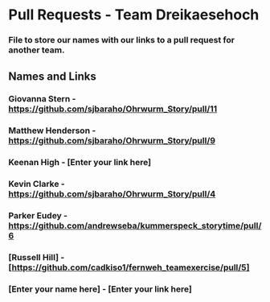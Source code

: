 # Pull Requests - Team Dreikaesehoch
### File to store our names with our links to a pull request for another team.
## Names and Links
### Giovanna Stern - https://github.com/sjbaraho/Ohrwurm_Story/pull/11 
### Matthew Henderson - https://github.com/sjbaraho/Ohrwurm_Story/pull/9
### Keenan High - [Enter your link here]
### Kevin Clarke - https://github.com/sjbaraho/Ohrwurm_Story/pull/4
### Parker Eudey - https://github.com/andrewseba/kummerspeck_storytime/pull/6
### [Russell Hill] - [https://github.com/cadkiso1/fernweh_teamexercise/pull/5]
### [Enter your name here] - [Enter your link here]
